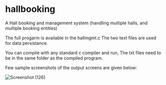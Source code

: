 # hallbooking
A Hall booking and management system (handling multiple halls, and multiple booking entities)

The full progarm is available in the hallmgmt.c
The two text files are used for data persistance.

You can compile with any standard c compiler and run, The txt files need to be in the same folder as the compiled program.


Few sample screenshots of the output screens are given below:

![Screenshot (126)](https://user-images.githubusercontent.com/57533513/102967405-de3c7300-4517-11eb-86ed-fccc1e369eff.png)


